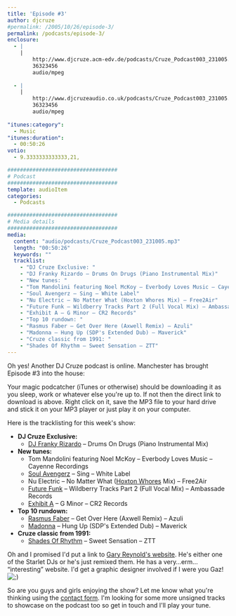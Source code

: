 ```yaml
---
title: 'Episode #3'
author: djcruze
#permalink: /2005/10/26/episode-3/
permalink: /podcasts/episode-3/
enclosure:
  - |
    |
        http://www.djcruze.acm-edv.de/podcasts/Cruze_Podcast003_231005.mp3
        36323456
        audio/mpeg
        
  - |
    |
        http://www.djcruzeaudio.co.uk/podcasts/Cruze_Podcast003_231005.mp3
        36323456
        audio/mpeg
        
"itunes:category":
  - Music
"itunes:duration":
  - 00:50:26
votio:
  - 9.3333333333333,21,

###################################
# Podcast
###################################
template: audioItem
categories:
  - Podcasts

###################################
# Media details
###################################
media:
  content: "audio/podcasts/Cruze_Podcast003_231005.mp3"
  length: "00:50:26"
  keywords: ""
  tracklist:
    - "DJ Cruze Exclusive: "
    - "DJ Franky Rizardo – Drums On Drugs (Piano Instrumental Mix)"
    - "New tunes: "
    - "Tom Mandolini featuring Noel McKoy – Everbody Loves Music – Cayenne Recordings"
    - "Soul Avengerz – Sing – White Label"
    - "Nu Electric – No Matter What (Hoxton Whores Mix) – Free2Air"
    - "Future Funk – Wildberry Tracks Part 2 (Full Vocal Mix) – Ambassade Records"
    - "Exhibit A – G Minor – CR2 Records"
    - "Top 10 rundown: "
    - "Rasmus Faber – Get Over Here (Axwell Remix) – Azuli"
    - "Madonna – Hung Up (SDP's Extended Dub) – Maverick"
    - "Cruze classic from 1991: "
    - "Shades Of Rhythm – Sweet Sensation – ZTT"
---
```

Oh yes! Another DJ Cruze podcast is online. Manchester has brought Episode #3 into the house:

Your magic podcatcher (iTunes or otherwise) should be downloading it as you sleep, work or whatever else you're up to. If not then the direct link to download is above. Right click on it, save the MP3 file to your hard drive and stick it on your MP3 player or just play it on your computer.

Here is the tracklisting for this week's show:

  * **DJ Cruze Exclusive:** 
      * [DJ Franky Rizardo][3] – Drums On Drugs (Piano Instrumental Mix)
  * **New tunes:** 
      * Tom Mandolini featuring Noel McKoy – Everbody Loves Music – Cayenne Recordings
      * [Soul Avengerz][4] – Sing – White Label
      * Nu Electric – No Matter What ([Hoxton Whores][5] Mix) – Free2Air
      * [Future Funk][6] – Wildberry Tracks Part 2 (Full Vocal Mix) – Ambassade Records
      * [Exhibit A][7] – G Minor – CR2 Records
  * **Top 10 rundown:** 
      * [Rasmus Faber][8] – Get Over Here (Axwell Remix) – Azuli
      * [Madonna][9] – Hung Up (SDP's Extended Dub) – Maverick
  * **Cruze classic from 1991:** 
      * [Shades Of Rhythm][10] – Sweet Sensation – ZTT

Oh and I promised I'd put a link to [Gary Reynold's website][11]. He's either one of the Starlet DJs or he's just remixed them. He has a very&#8230;erm&#8230; &#8220;interesting&#8221; website. I'd get a graphic designer involved if I were you Gaz! <img src="http://www.djcruze.co.uk/cms/wp-includes/images/smilies/icon_wink.gif" alt=";)" class="wp-smiley" /> 

So are you guys and girls enjoying the show? Let me know what you're thinking using the [contact form][12]. I'm looking for some more unsigned tracks to showcase on the podcast too so get in touch and I'll play your tune.

 [1]: http://www.djcruzeaudio.co.uk/podcasts/Cruze_Podcast003_231005.mp3
 [2]: http://www.djcruze.co.uk/cms/podcasts/feed/rss2
 [3]: http://www.dj-franky.nl/
 [4]: http://www.soulavengerz.com/
 [5]: http://www.hoxtonwhores.com/
 [6]: http://www.future-funk.com/
 [7]: http://www.leecabrera.com/
 [8]: http://www.farplane.com/
 [9]: http://www.madonna.com/
 [10]: http://www.shadesofrhythm.co.uk/
 [11]: http://www.gazworld.com/
 [12]: http://www.djcruze.co.uk/cms/contact/